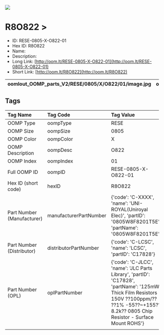 


  
![][im]
# R8O822 > 

- ID: RESE-0805-X-O822-01
- Hex ID: R8O822
- Name: 
- Description: 
- Long Link: [http://oom.lt/RESE-0805-X-O822-01](http://oom.lt/RESE-0805-X-O822-01)
- Short Link: [http://oom.lt/R8O822](http://oom.lt/R8O822)
  

|oomlout_OOMP_parts_V2/RESE/0805/X/O822/01/image.jpg|oomlout_OOMP_parts_V2/RESE/0805/X/O822/01/image_BOTTOM.jpg|oomlout_OOMP_parts_V2/RESE/0805/X/O822/01/image_Re.jpg||
| :---: | :---: | :---: | :---: |

## Tags
  

|Tag Name|Tag Code|Tag Value|
| :--- | :--- | :--- |
|OOMP Type|oompType|RESE|
|OOMP Size|oompSize|0805|
|OOMP Color|oompColor|X|
|OOMP Description|oompDesc|O822|
|OOMP Index|oompIndex|01|
|Full OOMP ID|oompID|RESE-0805-X-O822-01|
|Hex ID (short code)|hexID|R8O822|
|Part Number (Manufacturer)|manufacturerPartNumber|{'code': 'C-XXXX', 'name': 'UNI-ROYAL(Uniroyal Elec)', 'partID': '0805W8F8201T5E', 'partName': '0805W8F8201T5E'}|
|Part Number (Distributor)|distributorPartNumber|{'code': 'C-LCSC', 'name': 'LCSC', 'partID': 'C17828'}|
|Part Number (OPL)|oplPartNumber|{'code': 'C-JLCC', 'name': 'JLC Parts Library', 'partID': 'C17828', 'partName': '125mW Thick Film Resistors 150V ??100ppm/?? ??1% -55??~+155?? 8.2k?? 0805  Chip Resistor - Surface Mount ROHS'}|
||||



[im]: oomlout_OOMP_parts_V2/RESE/0805/X/O822/01/image_450.jpg
